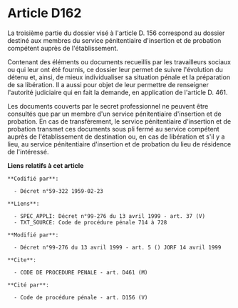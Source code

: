 # Article D162

La troisième partie du dossier visé à l'article D. 156 correspond au dossier destiné aux membres du service pénitentiaire
d'insertion et de probation compétent auprès de l'établissement.

Contenant des éléments ou documents recueillis par les travailleurs sociaux ou qui leur ont été fournis, ce dossier leur
permet de suivre l'évolution du détenu et, ainsi, de mieux individualiser sa situation pénale et la préparation de sa
libération. Il a aussi pour objet de leur permettre de renseigner l'autorité judiciaire qui en fait la demande, en
application de l'article D. 461.

Les documents couverts par le secret professionnel ne peuvent être consultés que par un membre d'un service pénitentiaire
d'insertion et de probation. En cas de transfèrement, le service pénitentiaire d'insertion et de probation transmet ces
documents sous pli fermé au service compétent auprès de l'établissement de destination ou, en cas de libération et s'il y a
lieu, au service pénitentiaire d'insertion et de probation du lieu de résidence de l'intéressé.

**Liens relatifs à cet article**

	**Codifié par**:

	  - Décret n°59-322 1959-02-23

	**Liens**:

	  - SPEC_APPLI: Décret n°99-276 du 13 avril 1999 - art. 37 (V)
	  - TXT_SOURCE: Code de procédure pénale 714 à 728

	**Modifié par**:

	  - Décret n°99-276 du 13 avril 1999 - art. 5 () JORF 14 avril 1999

	**Cite**:

	  - CODE DE PROCEDURE PENALE - art. D461 (M)

	**Cité par**:

	  - Code de procédure pénale - art. D156 (V)

